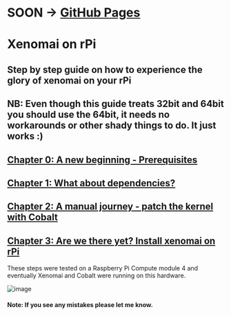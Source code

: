 # SOON -> [GitHub Pages](https://george117.github.io/rPi_Xenomai/)

# Xenomai on rPi

## Step by step guide on how to experience the glory of xenomai on your rPi
## NB: Even though this guide treats 32bit and 64bit you should use the 64bit, it needs no workarounds or other shady things to do. It just works :) 

## [Chapter 0: A new beginning - Prerequisites](https://github.com/George117/rpi-kernel-compile/issues/3)
## [Chapter 1: What about dependencies?](https://github.com/George117/rpi-kernel-compile/issues/4)
## [Chapter 2: A manual journey - patch the kernel with Cobalt](https://github.com/George117/rpi-kernel-compile/issues/5)
## [Chapter 3: Are we there yet? Install xenomai on rPi](https://github.com/George117/rpi-kernel-compile/issues/6)




These steps were tested on a Raspberry Pi Compute module 4 and eventually Xenomai and Cobalt were running on this hardware.

![image](https://user-images.githubusercontent.com/25773586/233063151-2eb5e573-a403-4abc-960d-fc311c137bc7.png)

#### Note: If you see any mistakes please let me know.
